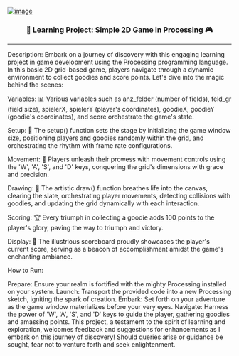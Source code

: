 <!-- Heading -->

[![image](https://github.com/ibrazqrj/processing-minigame/assets/153816768/c5f7c034-d0b3-45a9-bf53-6a7d31470c1b)](https://prnt.sc/l9IHLPLDqyHo)


<h3 align="center" width = 200px>🌟 Learning Project: Simple 2D Game in Processing 🎮</h3>

 <!-- Desc section -->

---

Description:
Embark on a journey of discovery with this engaging learning project in game development using the Processing programming language. In this basic 2D grid-based game, players navigate through a dynamic environment to collect goodies and score points. Let's dive into the magic behind the scenes:

Variables: 📊 Various variables such as anz_felder (number of fields), feld_gr (field size), spielerX, spielerY (player's coordinates), goodieX, goodieY (goodie's coordinates), and score orchestrate the game's state.

Setup: 🎨 The setup() function sets the stage by initializing the game window size, positioning players and goodies randomly within the grid, and orchestrating the rhythm with frame rate configurations.

Movement: 🚶 Players unleash their prowess with movement controls using the 'W', 'A', 'S', and 'D' keys, conquering the grid's dimensions with grace and precision.

Drawing: 🎨 The artistic draw() function breathes life into the canvas, clearing the slate, orchestrating player movements, detecting collisions with goodies, and updating the grid dynamically with each interaction.

Scoring: 🏆 Every triumph in collecting a goodie adds 100 points to the player's glory, paving the way to triumph and victory.

Display: 💬 The illustrious scoreboard proudly showcases the player's current score, serving as a beacon of accomplishment amidst the game's enchanting ambiance.

How to Run:

Prepare: Ensure your realm is fortified with the mighty Processing installed on your system.
Launch: Transport the provided code into a new Processing sketch, igniting the spark of creation.
Embark: Set forth on your adventure as the game window materializes before your very eyes.
Navigate: Harness the power of 'W', 'A', 'S', and 'D' keys to guide the player, gathering goodies and amassing points.
This project, a testament to the spirit of learning and exploration, welcomes feedback and suggestions for enhancements as I embark on this journey of discovery! Should queries arise or guidance be sought, fear not to venture forth and seek enlightenment.

